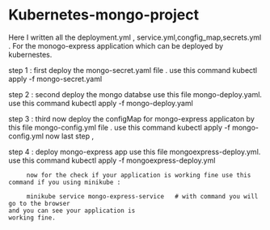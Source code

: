 # Kubernetes-mongo-project
Here I written all the deployment.yml , service.yml,congfig_map,secrets.yml . For the monogo-express application which can be deployed by kubernestes.


step 1 : first deploy the mongo-secret.yaml file . use this command
           kubectl apply -f mongo-secret.yaml
      
step 2 : second deploy the mongo databse use this file mongo-deploy.yaml. use this command 
           kubectl apply -f mongo-deploy.yaml
        
step 3 : third now deploy the configMap for mongo-express applicaton by this file mongo-config.yml file . use this command
                kubectl apply -f mongo-config.yml
now last step ,

step 4 : deploy mongo-express app use this file mongoexpress-deploy.yml. use this command
                kubectl apply -f mongoexpress-deploy.yml
                
         
         now for the check if your application is working fine use this command if you using minikube :
         
         minikube service mongo-express-service   # with command you will go to the browser                                                     and you can see your application is                                                         working fine.
